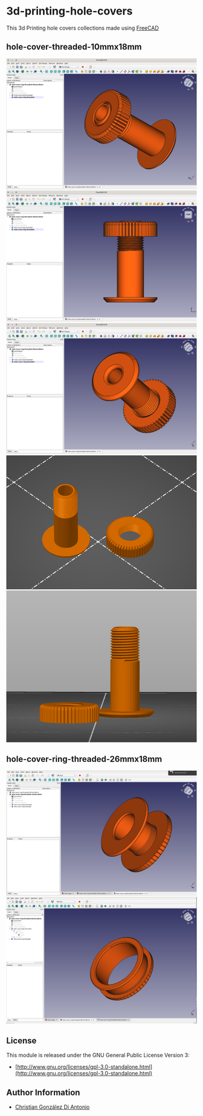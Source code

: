 # 3d-printing-hole-covers

This 3d Printing hole covers collections made using [FreeCAD](https://www.freecadweb.org/)

## hole-cover-threaded-10mmx18mm

![](images/hole-cover-threaded-10mmx18mm-1.png)
![](images/hole-cover-threaded-10mmx18mm-2.png)
![](images/hole-cover-threaded-10mmx18mm-3.png)
![](images/hole-cover-threaded-10mmx18mm-4.png)
![](images/hole-cover-threaded-10mmx18mm-5.png)

## hole-cover-ring-threaded-26mmx18mm

![](images/hole-cover-ring-threaded-26mmx18mm-1.png)
![](images/hole-cover-ring-threaded-26mmx18mm-2.png)

## License

This module is released under the GNU General Public License Version 3:

* [http://www.gnu.org/licenses/gpl-3.0-standalone.html](http://www.gnu.org/licenses/gpl-3.0-standalone.html)

## Author Information

* [Christian González Di Antonio](https://github.com/christiangda)
